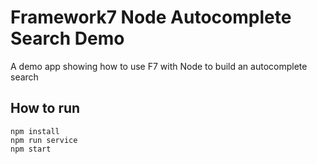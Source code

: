 # Framework7 Node Autocomplete Search Demo
A demo app showing how to use F7 with Node to build an autocomplete search

## How to run

```
npm install
npm run service
npm start
```
